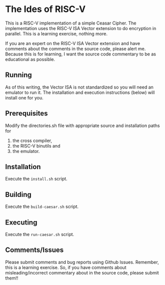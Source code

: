 # The Ides of RISC-V

This is a RISC-V implementation of a simple Ceasar Cipher. The implementation
uses the RISC-V ISA Vector extension to do encryption in parallel. This is a
learning exercise, nothing more.

If you are an expert on the RISC-V ISA Vector extension and have comments
about the comments in the source code, please alert me. Because this is for
learning, I want the source code commentary to be as educational as possible.

## Running

As of this writing, the Vector ISA is not standardized so you will need an
emulator to run it. The installation and execution instructions (below) will
install one for you.

## Prerequisites

Modify the directories.sh file with appropriate source and installation paths
for
1. the cross compiler,
1. the RISC-V binutils and
1. the emulator.

## Installation

Execute the `install.sh` script.

## Building

Execute the `build-caesar.sh` script.

## Executing

Execute the `run-caesar.sh` script.

## Comments/Issues

Please submit comments and bug reports using Github Issues. Remember, this
is a learning exercise. So, if you have comments about misleading/incorrect
commentary about in the source code, please submit them!! 
